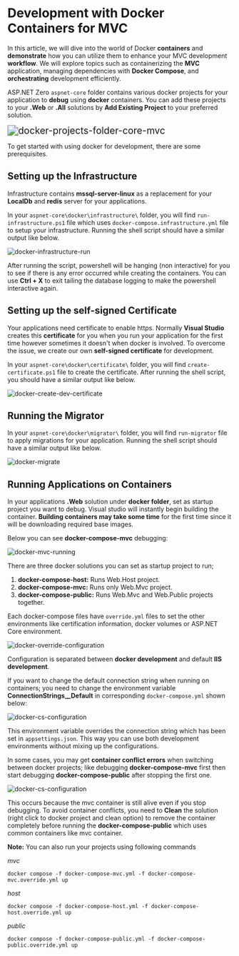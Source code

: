 # Development with Docker Containers for MVC

In this article, we will dive into the world of Docker **containers** and **demonstrate** how you can utilize them to enhance your MVC development **workflow**. We will explore topics such as containerizing the **MVC** application, managing dependencies with **Docker Compose**, and **orchestrating** development efficiently.

ASP.NET Zero `aspnet-core` folder contains various docker projects for your application to **debug** using **docker** containers. You can add these projects to your **.Web** or **.All** solutions by **Add Existing Project** to your preferred solution.

<img src="/Images/Blog/docker-projects-folder-core-mvc.png" alt="docker-projects-folder-core-mvc" style="zoom:150%;" />

To get started with using docker for development, there are some prerequisites.

## Setting up the Infrastructure

Infrastructure contains **mssql-server-linux** as a replacement for your **LocalDb** and **redis** server for your applications.

In your `aspnet-core\docker\infrastructure\` folder, you will find `run-infrastructure.ps1` file which uses `docker-compose.infrastructure.yml` file to setup your infrastructure. Running the shell script should have a similar output like below.

<img src="/Images/Blog/docker-infrastructure-run.png" alt="docker-infrastructure-run"/>

After running the script, powershell will be hanging (non interactive) for you to see if there is any error occurred while creating the containers. You can use **Ctrl + X** to exit tailing the database logging to make the powershell interactive again.

## Setting up the self-signed Certificate

Your applications need certificate to enable https. Normally **Visual Studio** creates this **certificate** for you when you run your application for the first time however sometimes it doesn't when docker is involved. To overcome the issue, we create our own **self-signed certificate** for development.

In your `aspnet-core\docker\certificate\` folder, you will find `create-certificate.ps1` file to create the certificate. After running the shell script, you should have a similar output like below.

<img src="/Images/Blog/docker-create-dev-certificate.png" alt="docker-create-dev-certificate"/>

## Running the Migrator

In your `aspnet-core\docker\migrator\` folder, you will find `run-migrator` file to apply migrations for your application. Running the shell script should have a similar output like below.

<img src="/Images/Blog/docker-migrate.png" alt="docker-migrate"/>

## Running Applications on Containers

In your applications **.Web** solution under **docker folder**, set as startup project you want to debug. Visual studio will instantly begin building the container. **Building containers may take some time** for the first time since it will be downloading required base images.

Below you can see **docker-compose-mvc** debugging:

<img src="/Images/Blog/docker-mvc-running.png" alt="docker-mvc-running"  style="zoom:100%;" />

There are three docker solutions you can set as startup project to run;

1. **docker-compose-host:** Runs Web.Host project.
2. **docker-compose-mvc:** Runs only Web.Mvc project.
3. **docker-compose-public:** Runs Web.Mvc and Web.Public projects together.

Each docker-compose files have `override.yml` files to set the other environments like certification information, docker volumes or ASP.NET Core environment.

<img src="/Images/Blog/docker-override-configuration.png" alt="docker-override-configuration"  style="zoom:100%;" />

Configuration is separated between **docker development** and default **IIS development**. 

If you want to change the default connection string when running on containers; you need to change the environment variable **ConnectionStrings__Default** in corresponding `docker-compose.yml` shown below:

<img src="/Images/Blog/docker-cs-configuration.png" alt="docker-cs-configuration"  style="zoom:100%;" />

This environment variable overrides the connection string which has been set in `appsettings.json`. This way you can use both development environments without mixing up the configurations.

In some cases, you may get **container conflict errors** when switching between docker projects; like debugging **docker-compose-mvc** first then start debugging **docker-compose-public** after stopping the first one.

<img src="/Images/Blog/docker-container-conflict.png" alt="docker-cs-configuration"  style="zoom:100%;" />

This occurs because the mvc container is still alive even if you stop debugging. To avoid container conflicts, you need to **Clean** the solution (right click to docker project and clean option) to remove the container completely before running the **docker-compose-public** which uses common containers like mvc container.

**Note:** You can also run your projects using following commands

_mvc_
```shell
docker compose -f docker-compose-mvc.yml -f docker-compose-mvc.override.yml up
```

_host_
```shell
docker compose -f docker-compose-host.yml -f docker-compose-host.override.yml up
```

_public_
```shell
docker compose -f docker-compose-public.yml -f docker-compose-public.override.yml up
```